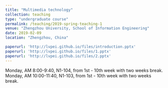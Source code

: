 ```yaml
---
title: "Multimedia technology"
collection: teaching
type: "undergraduate course"
permalink: /teaching/2019-spring-teaching-1
venue: "Zhengzhou University, School of Information Engineering"
date: 2019-02-09
location: "Zhengzhou, China"

paperurl: 'http://lvpei.github.io/files/introduction.pptx'
paperurl: 'http://lvpei.github.io/files/1.pptx'
paperurl: 'http://lvpei.github.io/files/2.pptx'
---
```


Monday, AM 8:00-9:40, N1-104, from 1st - 10th week with two weeks break.    
Monday, AM 10:00-11:40, N1-103, from 1st - 10th week with two weeks break.